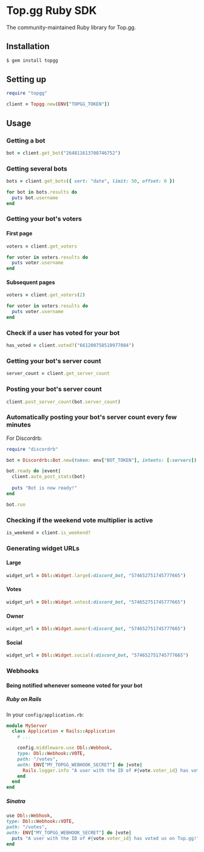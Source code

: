 # Top.gg Ruby SDK

The community-maintained Ruby library for Top.gg.

## Installation

```sh
$ gem install topgg
```

## Setting up

```rb
require "topgg"

client = Topgg.new(ENV["TOPGG_TOKEN"])
```

## Usage

### Getting a bot

```rb
bot = client.get_bot("264811613708746752")
```

### Getting several bots

```rb
bots = client.get_bots({ sort: "date", limit: 50, offset: 0 })

for bot in bots.results do
  puts bot.username
end
```

### Getting your bot's voters

#### First page

```rb
voters = client.get_voters

for voter in voters.results do
  puts voter.username
end
```

#### Subsequent pages

```rb
voters = client.get_voters(2)

for voter in voters.results do
  puts voter.username
end
```

### Check if a user has voted for your bot

```rb
has_voted = client.voted?("661200758510977084")
```

### Getting your bot's server count

```rb
server_count = client.get_server_count
```

### Posting your bot's server count

```rb
client.post_server_count(bot.server_count)
```

### Automatically posting your bot's server count every few minutes

For Discordrb:

```rb
require "discordrb"

bot = Discordrb::Bot.new(token: env["BOT_TOKEN"], intents: [:servers])

bot.ready do |event|
  client.auto_post_stats(bot)
  
  puts "Bot is now ready!"
end

bot.run
```

### Checking if the weekend vote multiplier is active

```rb
is_weekend = client.is_weekend?
```

### Generating widget URLs

#### Large

```rb
widget_url = Dbl::Widget.large(:discord_bot, "574652751745777665")
```

#### Votes

```rb
widget_url = Dbl::Widget.votes(:discord_bot, "574652751745777665")
```

#### Owner

```rb
widget_url = Dbl::Widget.owner(:discord_bot, "574652751745777665")
```

#### Social

```rb
widget_url = Dbl::Widget.social(:discord_bot, "574652751745777665")
```

### Webhooks

#### Being notified whenever someone voted for your bot

##### Ruby on Rails

In your `config/application.rb`:

```rb
module MyServer
  class Application < Rails::Application
    # ...

    config.middleware.use Dbl::Webhook,
    type: Dbl::Webhook::VOTE,
    path: "/votes",
    auth: ENV["MY_TOPGG_WEBHOOK_SECRET"] do |vote|
      Rails.logger.info "A user with the ID of #{vote.voter_id} has voted us on Top.gg!"
    end
  end
end
```

##### Sinatra

```rb
use Dbl::Webhook,
type: Dbl::Webhook::VOTE,
path: "/votes",
auth: ENV["MY_TOPGG_WEBHOOK_SECRET"] do |vote|
  puts "A user with the ID of #{vote.voter_id} has voted us on Top.gg!"
end
```